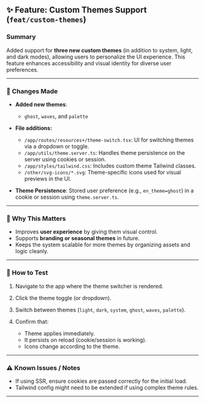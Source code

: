 ## ✨ Feature: Custom Themes Support (`feat/custom-themes`)

### Summary

Added support for **three new custom themes** (in addition to system, light, and
dark modes), allowing users to personalize the UI experience. This feature
enhances accessibility and visual identity for diverse user preferences.

---

### 🔧 Changes Made

- **Added new themes**:

  - `ghost`, `waves`, and `palette`

- **File additions:**

  - `/app/routes/resources+/theme-switch.tsx`: UI for switching themes via a
    dropdown or toggle.
  - `/app/utils/theme.server.ts`: Handles theme persistence on the server using
    cookies or session.
  - `/app/styles/tailwind.css`: Includes custom theme Tailwind classes.
  - `/other/svg-icons/*.svg`: Theme-specific icons used for visual previews in
    the UI.

- **Theme Persistence**: Stored user preference (e.g., `en_theme=ghost`) in a
  cookie or session using `theme.server.ts`.

---

### 🧠 Why This Matters

- Improves **user experience** by giving them visual control.
- Supports **branding or seasonal themes** in future.
- Keeps the system scalable for more themes by organizing assets and logic
  cleanly.

---

### 🧪 How to Test

1. Navigate to the app where the theme switcher is rendered.
2. Click the theme toggle (or dropdown).
3. Switch between themes (`light`, `dark`, `system`, `ghost`, `waves`,
   `palette`).
4. Confirm that:

   - Theme applies immediately.
   - It persists on reload (cookie/session is working).
   - Icons change according to the theme.

---

### ⚠️ Known Issues / Notes

- If using SSR, ensure cookies are passed correctly for the initial load.
- Tailwind config might need to be extended if using complex theme rules.

---
